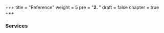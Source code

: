 +++
title = "Reference"
weight = 5
pre = "<b>2. </b>"
draft = false
chapter = true
+++

### Services


